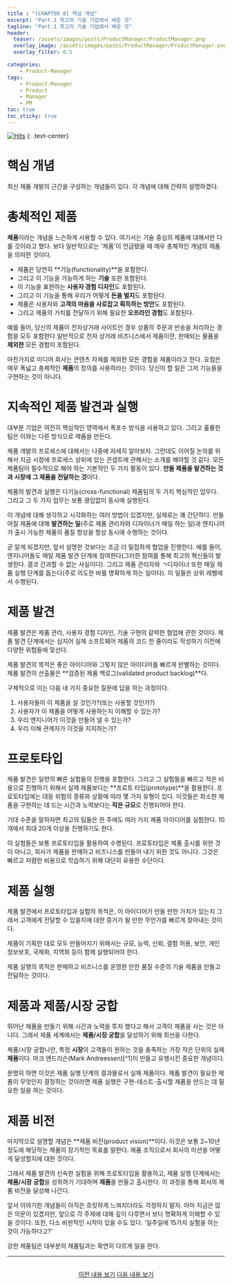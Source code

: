 ```yaml
---
title : "[CHAPTER 8] 핵심 개념"
excerpt: "Part.1 최고의 기술 기업에서 배운 것"
tagline: "Part.1 최고의 기술 기업에서 배운 것"
header:
  teaser: /assets/images/posts/ProductManager/ProductManager.png
  overlay_image: /assets/images/posts/ProductManager/ProductManager.png
  overlay_filter: 0.5

categories:
    - Product-Manager
tags:
    - Product-Manager
    - Product
    - Manager
    - PM
toc: true
toc_sticky: true
---
```


[![Hits](https://hits.seeyoufarm.com/api/count/incr/badge.svg?url=https%3A%2F%2Fsanghyuk.dev%2Fproduct-manager%2F10%2F&count_bg=%23555555&title_bg=%230581A6&icon=&icon_color=%23E7E7E7&title=hits&edge_flat=false)](https://hits.seeyoufarm.com)
{: .text-center}

# 핵심 개념

최신 제품 개발의 근간을 구성하는 개념들이 있다. 각 개념에 대해 간략히 설명하겠다.

# 총체적인 제품

**제품**이라는 개념을 느슨하게 사용할 수 있다. 여기서는 기술 중심의 제품에 대해서만 다룰 것이라고 했다. 보다 일반적으로는 '제품'이 언급됐을 때 매우 총체적인 개념의 제품을 의마한 것이다. 

- 제품은 당연히 **기능(functionality)**을 포함한다.
- 그리고 이 기능을 가능하게 하는 **기술** 또한 포함된다.
- 이 기능을 표현하는 **사용자 경험 디자인**도 포함된다.
- 그리고 이 기능을 통해 우리가 어떻게 **돈을 벌지**도 포함된다.
- 제품은 사용자와 **고객의 마음을 사로잡고 획득하는 방안**도 포함된다.
- 그리고 제품의 가치를 전달하기 위해 필요한 **오프라인 경험**도 포함된다.

예를 들어, 당신의 제품이 전자상거래 사이트인 경우 상품의 주문과 반송을 처리하는 경험을 모두 포함한다.일반적으로 전자 상거래 비즈니스에서 제품이란, 판매되는 물품을 **제외한** 모든 경험이 포함된다.

마찬가지로 미디어 회사는 콘텐츠 자체를 제외한 모든 경험을 제품이라고 한다. 요점은 매우 폭넓고 총체적인 **제품**의 정의를 사용하라는 것이다. 당신이 할 일은 그저 기능들을 구현하는 것이 아니다.

# 지속적인 제품 발견과 실행

대부분 기업은 여전히 핵심적인 영역에서 폭포수 방식을 사용하고 있다. 그리고 훌륭한 팀은 이와는 다른 방식으로 제품을 만든다. 

제품 개발의 프로세스에 대해서는 나중에 자세히 알아보자. 그런데도 이어질 논의를 위해서 지금 시점에 프로세스 상위에 있는 콘셉트에 관해서는 소개를 해야할 것 같다. 모든 제품팀이 필수적으로 해야 하는 기본적인 두 가지 활동이 있다. **만들 제품을 발견하는 것과 시장에 그 제품을 전달하는 것**이다.

제품의 발견과 실행은 다기능(cross-functional) 제품팀의 두 가지 핵심적인 업무다. 그리고 그 두 가지 업무는 보통 끊임없이 동시에 실행된다.

이 개념에 대해 생각하고 시각화하는 여러 방법이 있겠지만, 실제로는 꽤 간단하다. 만들어질 제품에 대해 **발견하는 일**(주로 제품 관리자와 디자이너가 매일 하는 일)과 엔지니어가 출시 가능한 제품의 품질 향상을 항상 동시에 수행하는 것이다.

곧 알게 되겠지만, 앞서 설명한 것보다는 조금 더 밀접하게 협업을 진행한다. 예를 들어, 엔지니어들도 매일 제품 발견 단계에 참여한다(그러한 참여를 통해 최고의 혁신들이 발생한다. 결코 간과할 수 없는 사실이다). 그리고 제품 관리자와 ㄱ디자이너 또한 매일 제품 실행 단계를 돕는다(주로 의도한 바를 명확하게 하는 일이다). 이 일들은 상위 레벨에서 수행된다.

# 제품 발견

제품 발견은 제품 관리, 사용자 경험 디자인, 기술 구현의 갈력한 협업에 관한 것이다. 제품 발견 단계에서는 심지어 실제 소프트웨어 제품의 코드 한 줄이라도 작성하기 이전에 다양한 위험들에 맞선다.

제품 발견의 목적은 좋은 아이디어와 그렇지 않은 아이디어를 빠르게 판별하는 것이다. 제품 발견의 산출물은 **검증된 제품 백로그(validated product backlog)**다.

구체적으로 이는 다음 네 가지 중요한 질문에 답을 하는 과정이다.

1. 사용자들이 이 제품을 살 것인가?(또는 사용할 것인가?)
2. 사용자가 이 제품을 어떻게 사용하는지 이해할 수 있는가?
3. 우리 엔지니어가 이것을 만들어 낼 수 있는가?
4. 우리 이해 관계자가 이것을 지지하는가?

# 프로토타입

제품 발견은 일련의 빠른 실험들의 진행을 포함한다. 그리고 그 실험들을 빠르고 적은 비용으로 진행하기 위해서 실제 제품보다는 **프로토 타입(prototype)**을 활용한다. 프로토타입에는 대응 위험의 종류와 상황에 따라 몇 가지 유형이 있다. 이것들은 최소한 제품을 구현하는 데 드는 시간과 노력보다는 **작은 규모**로 진행되어야 한다.

기대 수준을 말하자면 최고의 팀들은 한 주에도 여러 가지 제품 아이디어를 실험한다. 10개에서 최대 20개 이상을 진행하기도 한다.

이 실험들은 보통 프로토타입을 활용하여 수행된다. 프로토타입은 제품 출시를 위한 것이 아니고, 회사가 제품을 판매하고 비즈니스를 만들어 내기 위한 것도 아니다. 그것은 빠르고 저렴한 비용으로 학습하기 위해 대단히 유용한 수단이다.

# 제품 실행

제품 발견에서 프로토타입과 실험의 목적은, 이 아이디어가 만들 만한 가치가 있는지 그래서 고객에게 전달할 수 있을지에 대한 증거가 될 만한 무언가를 빠르게 찾아내는 것이다.

제품이 기획한 대로 모두 만들어지기 위해서는 규모, 능력, 신뢰, 결함 허용, 보안, 개인정보보호, 국제화, 지역화 등이 함께 실행되어야 한다.

제품 실행의 목적은 판매하고 비즈니스를 운영한 만한 품질 수준의 기술 제품을 만들고 전달하는 것이다.

# 제품과 제품/시장 궁합

뛰어난 제품을 만들기 위해 시간과 노력을 투자 했다고 해서 고객이 제품을 사는 것은 아니다. 그래서 제품 세계에서는 **제품/시장 궁합**을 달성하기 위해 최선을 다한다.

제품/시장 궁합니란, 특정 **시장**의 고객들이 원하는 것을 충족하는 가장 작은 단위의 실제 **제품**이다. 마크 앤드리슨(Mark Andreessen)[^1]이 만들고 유행시킨 중요한 개념이다.

분명히 하면 이것은 제품 실행 단계의 결과물로서 실제 제품이다. 제품 발견이 필요한 제품이 무엇인지 결정하는 것이라면 제품 실행은 구현-테스트-출시할 제품을 만드는 데 필요한 일을 하는 것이다.

# 제품 비전

마지막으로 설명할 개념은 **제품 비전(product vision)**이다. 이것은 보통 2~10년 정도에 해당하는 제품의 장기적인 목표를 말한다. 제품 조직으로서 회사의 미션을 어떻게 달성할지에 대한 것이다.

그래서 제품 발견의 신속한 실험을 위해 프로토타입을 활용하고, 제품 실행 단계에서는 **제품/시장 궁합**을 성취하기 기대하며 **제품**을 만들고 출시한다. 이 과정을 통해 회사의 제품 비전을 달성해 나간다.

앞서 이야기한 개념들이 아직은 흐릿하게 느껴지더라도 걱정하지 말자. 아마 지금은 많은 의문이 있겠지만, 앞으로 각 주제에 대해 깊이 다루면서 보다 명확하게 이해할 수 있을 것이다. 또한, 다소 비판적인 시작이 있을 수도 있다. '일주일에 15가지 실험을 하는 것이 가능하다고?'

강한 제품팀은 대부분의 제품팀과는 확연히 다르게 일을 한다.

---

<br/>
<center>
<a href="https://sanghyuk.dev/Product-Manager/9/" class="btn btn--info">이전 내용 보기</a>
<a href="https://sanghyuk.dev/Product-Manager/11/" class="btn btn--info">다음 내용 보기</a>
</center>

[^*]: 마크 앤드리슨은 넷스케이프의 공동 창업자, 유명 벤처투자사인 앤드리슨 호로위츠의 공동 창업자로 알려진 실리콘밸리의 유명 창업가 및 투자자다.